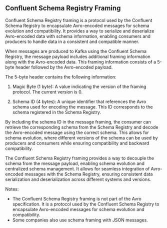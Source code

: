 ## Confluent Schema Registry Framing

Confluent Schema Registry framing is a protocol used by the Confluent Schema Registry to encapsulate Avro-encoded messages for schema evolution and compatibility. It provides a way to serialize and deserialize Avro-encoded data with schema information, enabling consumers and producers to handle data in a consistent and compatible manner.

When messages are produced to Kafka using the Confluent Schema Registry, the message payload includes additional framing information along with the Avro-encoded data. This framing information consists of a 5-byte header followed by the Avro-encoded payload.

The 5-byte header contains the following information:

1. Magic Byte (1 byte): A value indicating the version of the framing protocol. The current version is 0.

2. Schema ID (4 bytes): A unique identifier that references the Avro schema used for encoding the message. This ID corresponds to the schema registered in the Schema Registry.

By including the schema ID in the message framing, the consumer can retrieve the corresponding schema from the Schema Registry and decode the Avro-encoded message using the correct schema. This allows for schema evolution, where different versions of the schema can be used by producers and consumers while ensuring compatibility and backward compatibility.

The Confluent Schema Registry framing provides a way to decouple the schema from the message payload, enabling schema evolution and centralized schema management. It allows for seamless integration of Avro-encoded messages with the Schema Registry, ensuring consistent data serialization and deserialization across different systems and versions.


Notes: 

- The Confluent Schema Registry framing is not part of the Avro specification. It is a protocol used by the Confluent Schema Registry to encapsulate Avro-encoded messages for schema evolution and compatibility.
- Some companies also use schema framing with JSON messages. 
    